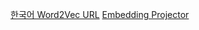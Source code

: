 [한국어 Word2Vec URL](https://word2vec.kr/search/)
[Embedding Projector](https://projector.tensorflow.org/)
